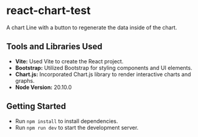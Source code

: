 
# react-chart-test

A chart Line with a button to regenerate the data inside of the chart.

## Tools and Libraries Used

- **Vite:** Used Vite to create the React project.
- **Bootstrap:** Utilized Bootstrap for styling components and UI elements.
- **Chart.js:** Incorporated Chart.js library to render interactive charts and graphs.
- **Node Version:** 20.10.0

## Getting Started

- Run `npm install` to install dependencies.
- Run `npm run dev` to start the development server.
